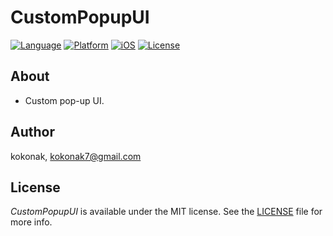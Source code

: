 # CustomPopupUI
[![Language](https://img.shields.io/badge/language-Swift%205-orange.svg?style=flat)](https://swift.org)
[![Platform](https://img.shields.io/badge/platform-iOS-blue.svg?style=flat)]()
[![iOS](https://img.shields.io/badge/iOS-12.0%2B-brightgreen.svg?style=flat)]()
[![License](https://img.shields.io/badge/license-MIT-blue.svg?style=flat)](https://github.com/kokonak/SlidingPuzzleView/blob/master/LICENSE)

## About
- Custom pop-up UI.

## Author
kokonak, <a src="mailto:kokonak7@gmail.com">kokonak7@gmail.com</a>

## License
_CustomPopupUI_ is available under the MIT license. See the [LICENSE](https://github.com/kokonak/SlidingPuzzleView/blob/master/LICENSE) file for more info.

